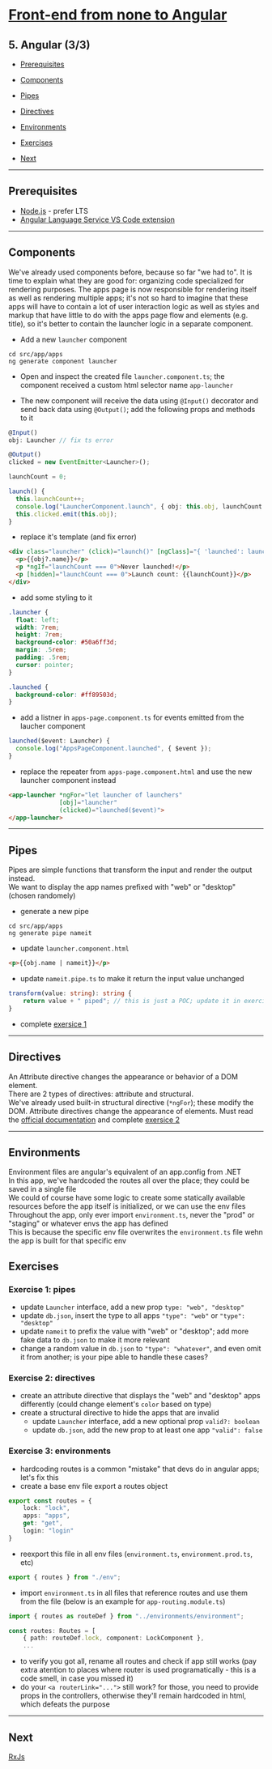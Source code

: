 # [Front-end from none to Angular](../README.md)

## 5. Angular (3/3)

- [Prerequisites](#prerequisites)

- [Components](#components)
- [Pipes](#pipes)
- [Directives](#directives)
- [Environments](#environments)
- [Exercises](#exercises)

- [Next](#next)

---

## Prerequisites

- [Node.js](https://nodejs.org/en/) - prefer LTS
- [Angular Language Service VS Code extension](https://marketplace.visualstudio.com/items?itemName=Angular.ng-template)

---

## Components

We've already used components before, because so far "we had to".
It is time to explain what they are good for: organizing code specialized for rendering purposes.
The apps page is now responsible for rendering itself as well as rendering multiple apps; it's not so hard to imagine that these apps will have to contain a lot of user interaction logic as well as styles and markup that have little to do with the apps page flow and elements (e.g. title), so it's better to contain the launcher logic in a separate component.

- Add a new `launcher` component

```batch
cd src/app/apps
ng generate component launcher
```

- Open and inspect the created file `launcher.component.ts`; the component received a custom html selector name `app-launcher`

- The new component will receive the data using `@Input()` decorator and send back data using `@Output()`; add the following props and methods to it

```ts
@Input()
obj: Launcher // fix ts error

@Output()
clicked = new EventEmitter<Launcher>();

launchCount = 0;

launch() {
  this.launchCount++;
  console.log("LauncherComponent.launch", { obj: this.obj, launchCount: this.launchCount });
  this.clicked.emit(this.obj);
}
```

- replace it's template (and fix error)

```html
<div class="launcher" (click)="launch()" [ngClass]="{ 'launched': launchCount > 0 }">
  <p>{{obj?.name}}</p>
  <p *ngIf="launchCount === 0">Never launched!</p>
  <p [hidden]="launchCount === 0">Launch count: {{launchCount}}</p>
</div>
```

- add some styling to it

```css
.launcher {
  float: left;
  width: 7rem;
  height: 7rem;
  background-color: #50a6ff3d;
  margin: .5rem;
  padding: .5rem;
  cursor: pointer;
}

.launched {
  background-color: #ff89503d;
}
```

- add a listner in `apps-page.component.ts` for events emitted from the laucher component

```ts
launched($event: Launcher) {
  console.log("AppsPageComponent.launched", { $event });
}
```

- replace the repeater from `apps-page.component.html` and use the new launcher component instead

```html
<app-launcher *ngFor="let launcher of launchers"
              [obj]="launcher"
              (clicked)="launched($event)">
</app-launcher>
```

---

## Pipes

Pipes are simple functions that transform the input and render the output instead.  
We want to display the app names prefixed with "web" or "desktop" (chosen randomely)

- generate a new pipe

```batch
cd src/app/apps
ng generate pipe nameit
```

- update `launcher.component.html`

```html
<p>{{obj.name | nameit}}</p>
```

- update `nameit.pipe.ts` to make it return the input value unchanged

```ts
transform(value: string): string {
    return value + " piped"; // this is just a POC; update it in exercise 1
}
```

- complete [exersice 1](#exercise-1-pipes)

---

## Directives

An Attribute directive changes the appearance or behavior of a DOM element.  
There are 2 types of directives: attribute and structural.  
We've already used built-in structural directive (`*ngFor`); these modify the DOM.
Attribute directives change the appearance of elements.
Must read the [official documentation](https://angular.io/guide/built-in-directives) and complete [exersice 2](#exercise-2-directives)

---

## Environments

Environment files are angular's equivalent of an app.config from .NET  
In this app, we've hardcoded the routes all over the place; they could be saved in a single file  
We could of course have some logic to create some statically available resources before the app itself is initialized, or we can use the env files  
Throughout the app, only ever import `environment.ts`, never the "prod" or "staging" or whatever envs the app has defined  
This is because the specific env file overwrites the `environment.ts` file wehn the app is built for that specific env  

## Exercises

### Exercise 1: pipes

- update `Launcher` interface, add a new prop `type: "web", "desktop"`
- update `db.json`, insert the type to all apps `"type": "web"` or `"type": "desktop"`
- update `nameit` to prefix the value with "web" or "desktop"; add more fake data to `db.json` to make it more relevant
- change a random value in `db.json` to `"type": "whatever"`, and even omit it from another; is your pipe able to handle these cases?

### Exercise 2: directives

- create an attribute directive that displays the "web" and "desktop" apps differently (could change element's `color` based on type)
- create a structural directive to hide the apps that are invalid
  - update `Launcher` interface, add a new optional prop `valid?: boolean`
  - update `db.json`, add the new prop to at least one app `"valid": false`

### Exercise 3: environments

- hardcoding routes is a common "mistake" that devs do in angular apps; let's fix this
- create a base env file export a routes object

```ts
export const routes = {
    lock: "lock",
    apps: "apps",
    get: "get",
    login: "login"
}
```

- reexport this file in all env files (`environment.ts`, `environment.prod.ts`, etc)

```ts
export { routes } from "./env";
```

- import `environment.ts` in all files that reference routes and use them from the file (below is an example for `app-routing.module.ts`)

```ts
import { routes as routeDef } from "../environments/environment";

const routes: Routes = [
    { path: routeDef.lock, component: LockComponent },
    ...
```

- to verify you got all, rename all routes and check if app still works (pay extra atention to places where router is used programatically - this is a code smell, in case you missed it)
- do your `<a routerLink="...">` still work? for those, you need to provide props in the controllers, otherwise they'll remain hardcoded in html, which defeats the purpose

---

## Next

[RxJs](6-rxjs)
